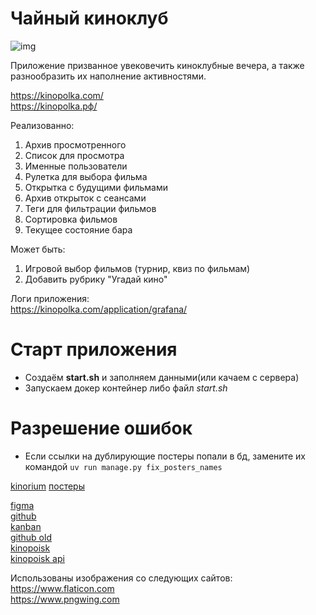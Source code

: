 # Чайный киноклуб

![img](https://mir-s3-cdn-cf.behance.net/project_modules/max_1200/3719ec13417329.5627bb2646088.jpg)

Приложение призванное увековечить киноклубные вечера, а также
разнообразить их наполнение активностями.

https://kinopolka.com/  
https://kinopolka.рф/

Реализованно:
1. Архив просмотренного
2. Список для просмотра
3. Именные пользователи
4. Рулетка для выбора фильма
5. Открытка с будущими фильмами
6. Архив открыток с сеансами
7. Теги для фильтрации фильмов
8. Сортировка фильмов
9. Текущее состояние бара

Может быть:
1. Игровой выбор фильмов (турнир, квиз по фильмам)
2. Добавить рубрику "Угадай кино"


Логи приложения:  
https://kinopolka.com/application/grafana/

# Старт приложения
- Создаём **start.sh** и заполняем данными(или качаем с сервера)
- Запускаем докер контейнер либо файл _start.sh_

# Разрешение ошибок
- Если ссылки на дублирующие постеры попали в бд, замените их командой `uv run manage.py fix_posters_names`

[kinorium](https://ru.kinorium.com/collections/kinorium/)
[постеры](https://www.movieposters.com/)

[figma](https://www.figma.com/design/iEelBzbgfnGmk810JXHGGn/%D0%BA%D0%B8%D0%BD%D0%BE%D0%BA%D0%BB%D1%83%D0%B1?node-id=0-1&node-type=canvas&t=ZwrMRzvz8z7EbmCr-0)  
[github](https://github.com/bet55/kinopolka)  
[kanban](https://github.com/users/bet55/projects/2)  
[github old](https://github.com/bet55/-)  
[kinopoisk](https://www.kinopoisk.ru/mykp/folders/4583/?format=posters&limit=50)  
[kinopoisk api](https://api.kinopoisk.dev/documentation#/)

Использованы изображения со следующих сайтов:  
https://www.flaticon.com  
https://www.pngwing.com  